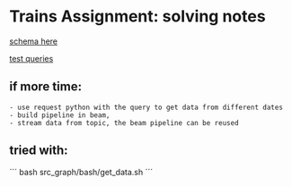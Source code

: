 # Trains Assignment: solving notes


[schema here](https://rata.digitraffic.fi/api/v2/graphql/schema.svg)

[test queries](https://rata.digitraffic.fi/api/v2/graphql/graphiql)


## if more time:
    - use request python with the query to get data from different dates
    - build pipeline in beam,
    - stream data from topic, the beam pipeline can be reused


## tried with:
´´´
bash src_graph/bash/get_data.sh
´´´
